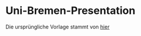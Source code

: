 # Uni-Bremen-Presentation

Die ursprüngliche Vorlage stammt von [hier](http://www.ant.uni-bremen.de/miscint/private/studi_handout/index.html "ant.uni-bremen.de")
